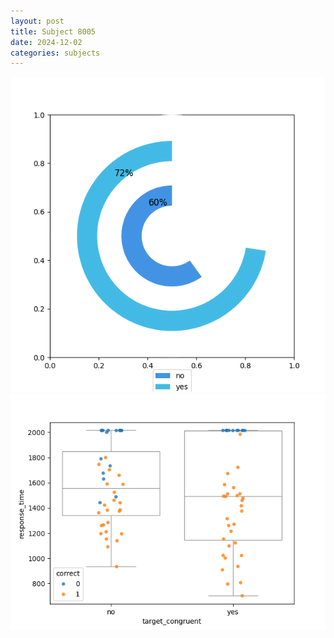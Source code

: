 ```yaml
---
layout: post
title: Subject 8005
date: 2024-12-02
categories: subjects
---
```


![](data/8005/run-17/8005_accuracy_target_congruence.png)
![](data/8005/run-17/8005_rt_congruence.png)
